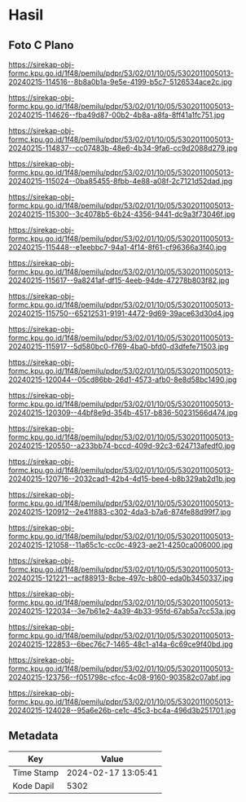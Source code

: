 # Hasil

## Foto C Plano

https://sirekap-obj-formc.kpu.go.id/1f48/pemilu/pdpr/53/02/01/10/05/5302011005013-20240215-114516--8b8a0b1a-9e5e-4199-b5c7-5126534ace2c.jpg

https://sirekap-obj-formc.kpu.go.id/1f48/pemilu/pdpr/53/02/01/10/05/5302011005013-20240215-114626--fba49d87-00b2-4b8a-a8fa-8ff41a1fc751.jpg

https://sirekap-obj-formc.kpu.go.id/1f48/pemilu/pdpr/53/02/01/10/05/5302011005013-20240215-114837--cc07483b-48e6-4b34-9fa6-cc9d2088d279.jpg

https://sirekap-obj-formc.kpu.go.id/1f48/pemilu/pdpr/53/02/01/10/05/5302011005013-20240215-115024--0ba85455-8fbb-4e88-a08f-2c7121d52dad.jpg

https://sirekap-obj-formc.kpu.go.id/1f48/pemilu/pdpr/53/02/01/10/05/5302011005013-20240215-115300--3c4078b5-6b24-4356-9441-dc9a3f73046f.jpg

https://sirekap-obj-formc.kpu.go.id/1f48/pemilu/pdpr/53/02/01/10/05/5302011005013-20240215-115448--e1eebbc7-94a1-4f14-8f61-cf96366a3f40.jpg

https://sirekap-obj-formc.kpu.go.id/1f48/pemilu/pdpr/53/02/01/10/05/5302011005013-20240215-115617--9a8241af-df15-4eeb-94de-47278b803f82.jpg

https://sirekap-obj-formc.kpu.go.id/1f48/pemilu/pdpr/53/02/01/10/05/5302011005013-20240215-115750--65212531-9191-4472-9d69-39ace63d30d4.jpg

https://sirekap-obj-formc.kpu.go.id/1f48/pemilu/pdpr/53/02/01/10/05/5302011005013-20240215-115917--5d580bc0-f769-4ba0-bfd0-d3dfefe71503.jpg

https://sirekap-obj-formc.kpu.go.id/1f48/pemilu/pdpr/53/02/01/10/05/5302011005013-20240215-120044--05cd86bb-26d1-4573-afb0-8e8d58bc1490.jpg

https://sirekap-obj-formc.kpu.go.id/1f48/pemilu/pdpr/53/02/01/10/05/5302011005013-20240215-120309--44bf8e9d-354b-4517-b836-50231566d474.jpg

https://sirekap-obj-formc.kpu.go.id/1f48/pemilu/pdpr/53/02/01/10/05/5302011005013-20240215-120550--a233bb74-bccd-409d-92c3-624713afedf0.jpg

https://sirekap-obj-formc.kpu.go.id/1f48/pemilu/pdpr/53/02/01/10/05/5302011005013-20240215-120716--2032cad1-42b4-4d15-bee4-b8b329ab2d1b.jpg

https://sirekap-obj-formc.kpu.go.id/1f48/pemilu/pdpr/53/02/01/10/05/5302011005013-20240215-120912--2e41f883-c302-4da3-b7a6-874fe88d99f7.jpg

https://sirekap-obj-formc.kpu.go.id/1f48/pemilu/pdpr/53/02/01/10/05/5302011005013-20240215-121058--11a65c1c-cc0c-4923-ae21-4250ca006000.jpg

https://sirekap-obj-formc.kpu.go.id/1f48/pemilu/pdpr/53/02/01/10/05/5302011005013-20240215-121221--acf88913-8cbe-497c-b800-eda0b3450337.jpg

https://sirekap-obj-formc.kpu.go.id/1f48/pemilu/pdpr/53/02/01/10/05/5302011005013-20240215-122034--3e7b61e2-4a39-4b33-95fd-67ab5a7cc53a.jpg

https://sirekap-obj-formc.kpu.go.id/1f48/pemilu/pdpr/53/02/01/10/05/5302011005013-20240215-122853--6bec76c7-1465-48c1-a14a-6c69ce9f40bd.jpg

https://sirekap-obj-formc.kpu.go.id/1f48/pemilu/pdpr/53/02/01/10/05/5302011005013-20240215-123756--f051798c-cfcc-4c08-9160-903582c07abf.jpg

https://sirekap-obj-formc.kpu.go.id/1f48/pemilu/pdpr/53/02/01/10/05/5302011005013-20240215-124028--95a6e26b-ce1c-45c3-bc4a-496d3b251701.jpg


## Metadata

| Key        | Value               |
| ---------- | ------------------- |
| Time Stamp | 2024-02-17 13:05:41 |
| Kode Dapil | 5302                |



